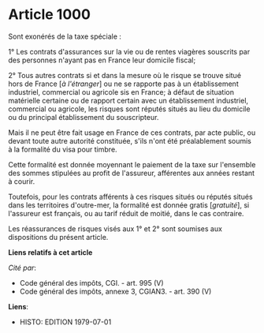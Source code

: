 # Article 1000

Sont exonérés de la taxe spéciale :

1° Les contrats d'assurances sur la vie ou de rentes viagères souscrits par des personnes n'ayant pas en France leur domicile
fiscal;

2° Tous autres contrats si et dans la mesure où le risque se trouve situé hors de France [*à l'étranger*] ou ne se rapporte
pas à un établissement industriel, commercial ou agricole sis en France; à défaut de situation matérielle certaine ou de
rapport certain avec un établissement industriel, commercial ou agricole, les risques sont réputés situés au lieu du domicile
ou du principal établissement du souscripteur.

Mais il ne peut être fait usage en France de ces contrats, par acte public, ou devant toute autre autorité constituée, s'ils
n'ont été préalablement soumis à la formalité du visa pour timbre.

Cette formalité est donnée moyennant le paiement de la taxe sur l'ensemble des sommes stipulées au profit de l'assureur,
afférentes aux années restant à courir.

Toutefois, pour les contrats afférents à ces risques situés ou réputés situés dans les territoires d'outre-mer, la formalité
est donnée gratis [*gratuité*], si l'assureur est français, ou au tarif réduit de moitié, dans le cas contraire.

Les réassurances de risques visés aux 1° et 2° sont soumises aux dispositions du présent article.

**Liens relatifs à cet article**

_Cité par_:

  - Code général des impôts, CGI. - art. 995 (V)
  - Code général des impôts, annexe 3, CGIAN3. - art. 390 (V)

**Liens**:

  - HISTO: EDITION 1979-07-01
